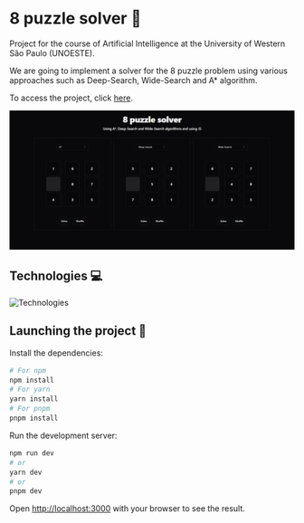 # 8 puzzle solver 🧩

Project for the course of Artificial Intelligence at the University of Western São Paulo (UNOESTE).

We are going to implement a solver for the 8 puzzle problem using various approaches such as Deep-Search, Wide-Search and A* algorithm.

To access the project, click [here](https://8-puzzle-solver.vercel.app/).

![System example](image.png)

## Technologies 💻

![Technologies](https://skillicons.dev/icons?i=typescript,nextjs,react,tailwind,github,git)

## Launching the project 🚀

Install the dependencies:

```bash
# For npm
npm install
# For yarn
yarn install
# For pnpm
pnpm install
```

Run the development server:

```bash
npm run dev
# or
yarn dev
# or
pnpm dev
```

Open [http://localhost:3000](http://localhost:3000) with your browser to see the result.
